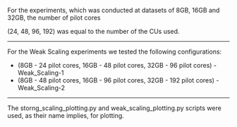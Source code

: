 
For the experiments, which was conducted at datasets of 8GB, 16GB and 32GB, the number of pilot cores 

(24, 48, 96, 192) was equal to the number of the CUs used.

_____
For the Weak Scaling experiments we tested the following configurations:
- (8GB - 24 pilot cores, 16GB - 48 pilot cores, 32GB - 96 pilot cores) - Weak_Scaling-1
- (8GB - 48 pilot cores, 16GB - 96 pilot cores, 32GB - 192 pilot cores) - Weak_Scaling-2

_____
The storng_scaling_plotting.py and weak_scaling_plotting.py scripts were used, as their name implies, for plotting. 
